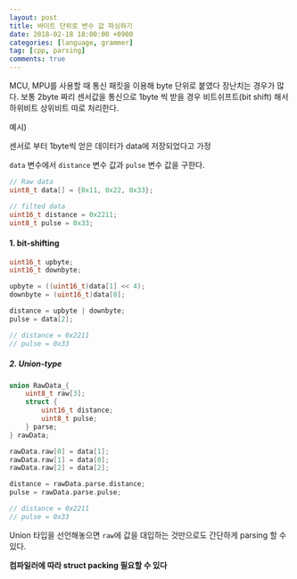 ```yaml
---
layout: post
title: 바이트 단위로 변수 값 파싱하기
date: 2018-02-18 18:00:00 +0900
categories: [language, grammer]
tag: [cpp, parsing]
comments: true
---
```


MCU, MPU를 사용할 때 통신 패킷을 이용해 byte 단위로 붙였다 장난치는 경우가 많다. 보통 2byte 짜리 센서값을 통신으로 1byte 씩 받을 경우 비트쉬프트(bit shift) 해서 하위비트 상위비트 따로 처리한다.



 예시)

센서로 부터 1byte씩 얻은 데이터가 data에 저장되었다고 가정

`data` 변수에서 `distance` 변수 값과  `pulse` 변수 값을 구한다.

```c++
// Raw data
uint8_t data[] = {0x11, 0x22, 0x33};

// filted data
uint16_t distance = 0x2211;
uint8_t pulse = 0x33;
```



#### 1. bit-shifting
```c
uint16_t upbyte;
uint16_t downbyte;

upbyte = ((uint16_t)data[1] << 4);
downbyte = (uint16_t)data[0];

distance = upbyte | downbyte;
pulse = data[2];

// distance = 0x2211
// pulse = 0x33
```



##### 2. Union-type

```c++
union RawData_{
    uint8_t raw[3];
    struct {
        uint16_t distance;
        uint8_t pulse;
    } parse;
} rawData;

rawData.raw[0] = data[1];
rawData.raw[1] = data[0];
rawData.raw[2] = data[2];

distance = rawData.parse.distance;
pulse = rawData.parse.pulse;

// distance = 0x2211
// pulse = 0x33
```
Union 타입을 선언해놓으면 `raw`에 값을 대입하는 것만으로도 간단하게 parsing 할 수 있다.

**컴파일러에 따라 struct packing 필요할 수 있다**
